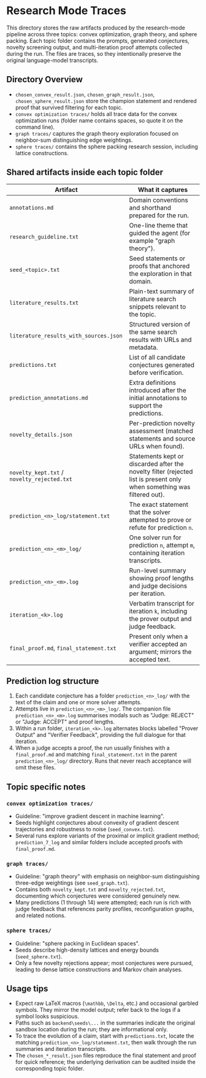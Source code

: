 # Research Mode Traces

This directory stores the raw artifacts produced by the research-mode pipeline across three topics: convex optimization, graph theory, and sphere packing. Each topic folder contains the prompts, generated conjectures, novelty screening output, and multi-iteration proof attempts collected during the run. The files are traces, so they intentionally preserve the original language-model transcripts.

## Directory Overview

- `chosen_convex_result.json`, `chosen_graph_result.json`, `chosen_sphere_result.json` store the champion statement and rendered proof that survived filtering for each topic.
- `convex optimization traces/` holds all trace data for the convex optimization runs (folder name contains spaces, so quote it on the command line).
- `graph traces/` captures the graph theory exploration focused on neighbor-sum distinguishing edge weightings.
- `sphere traces/` contains the sphere packing research session, including lattice constructions.

## Shared artifacts inside each topic folder

| Artifact | What it captures |
| --- | --- |
| `annotations.md` | Domain conventions and shorthand prepared for the run. |
| `research_guideline.txt` | One-line theme that guided the agent (for example "graph theory"). |
| `seed_<topic>.txt` | Seed statements or proofs that anchored the exploration in that domain. |
| `literature_results.txt` | Plain-text summary of literature search snippets relevant to the topic. |
| `literature_results_with_sources.json` | Structured version of the same search results with URLs and metadata. |
| `predictions.txt` | List of all candidate conjectures generated before verification. |
| `prediction_annotations.md` | Extra definitions introduced after the initial annotations to support the predictions. |
| `novelty_details.json` | Per-prediction novelty assessment (matched statements and source URLs when found). |
| `novelty_kept.txt` / `novelty_rejected.txt` | Statements kept or discarded after the novelty filter (rejected list is present only when something was filtered out). |
| `prediction_<n>_log/statement.txt` | The exact statement that the solver attempted to prove or refute for prediction `n`. |
| `prediction_<n>_<m>_log/` | One solver run for prediction `n`, attempt `m`, containing iteration transcripts. |
| `prediction_<n>_<m>.log` | Run-level summary showing proof lengths and judge decisions per iteration. |
| `iteration_<k>.log` | Verbatim transcript for iteration `k`, including the prover output and judge feedback. |
| `final_proof.md`, `final_statement.txt` | Present only when a verifier accepted an argument; mirrors the accepted text. |

## Prediction log structure

1. Each candidate conjecture has a folder `prediction_<n>_log/` with the text of the claim and one or more solver attempts.
2. Attempts live in `prediction_<n>_<m>_log/`. The companion file `prediction_<n>_<m>.log` summarises modals such as "Judge: REJECT" or "Judge: ACCEPT" and proof lengths.
3. Within a run folder, `iteration_<k>.log` alternates blocks labelled "Prover Output" and "Verifier Feedback", providing the full dialogue for that iteration.
4. When a judge accepts a proof, the run usually finishes with a `final_proof.md` and matching `final_statement.txt` in the parent `prediction_<n>_log/` directory. Runs that never reach acceptance will omit these files.

## Topic specific notes

### `convex optimization traces/`

- Guideline: "improve gradient descent in machine learning".
- Seeds highlight conjectures about convexity of gradient descent trajectories and robustness to noise (`seed_convex.txt`).
- Several runs explore variants of the proximal or implicit gradient method; `prediction_7_log` and similar folders include accepted proofs with `final_proof.md`.

### `graph traces/`

- Guideline: "graph theory" with emphasis on neighbor-sum distinguishing three-edge weightings (see `seed_graph.txt`).
- Contains both `novelty_kept.txt` and `novelty_rejected.txt`, documenting which conjectures were considered genuinely new.
- Many predictions (1 through 14) were attempted; each run is rich with judge feedback that references parity profiles, reconfiguration graphs, and related notions.

### `sphere traces/`

- Guideline: "sphere packing in Euclidean spaces".
- Seeds describe high-density lattices and energy bounds (`seed_sphere.txt`).
- Only a few novelty rejections appear; most conjectures were pursued, leading to dense lattice constructions and Markov chain analyses.

## Usage tips

- Expect raw LaTeX macros (`\mathbb`, `\Delta`, etc.) and occasional garbled symbols. They mirror the model output; refer back to the logs if a symbol looks suspicious.
- Paths such as `backend\seeds\...` in the summaries indicate the original sandbox location during the run; they are informational only.
- To trace the evolution of a claim, start with `predictions.txt`, locate the matching `prediction_<n>_log/statement.txt`, then walk through the run summaries and iteration transcripts.
- The `chosen_*_result.json` files reproduce the final statement and proof for quick reference; the underlying derivation can be audited inside the corresponding topic folder.
